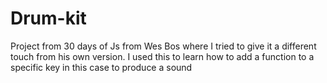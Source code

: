 # Drum-kit
Project from 30 days of Js from Wes Bos where I tried to give it a different touch from his own version. I used this to learn how to add a function to a specific key in this case to produce a sound
